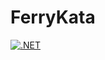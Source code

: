 # FerryKata
[![.NET](https://github.com/ZezethuM/FerryKata/actions/workflows/dotnet-desktop.yml/badge.svg)](https://github.com/ZezethuM/FerryKata/actions/workflows/dotnet-desktop.yml)
